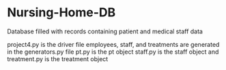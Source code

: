 # Nursing-Home-DB
Database filled with records containing patient and medical staff data

project4.py is the driver file
employees, staff, and treatments are generated in the generators.py file
pt.py is the pt object
staff.py is the staff object
and treatment.py is the treatment object